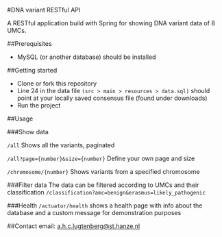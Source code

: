 #DNA variant RESTful API

A RESTful application build with Spring for showing DNA variant data of 8 UMCs. 

##Prerequisites
- MySQL (or another database) should be installed

##Getting started

- Clone or fork this repository
- Line 24 in the data file ```(src > main > resources > data.sql)``` should point at your locally saved consensus file (found under downloads)
- Run the project

##Usage

###Show data

```/all``` Shows all the variants, paginated

```/all?page={number}&size={number}``` Define your own page and size

```/chromosome/{number}``` Shows variants from a specified chromosome

###Filter data
The data can be filtered according to UMCs and their classification
```/classification?amc=benign&erasmus=likely_pathogenic```

###Health
```/actuator/health``` shows a health page with info about the database and a custom message for demonstration purposes

##Contact
email: a.h.c.lugtenberg@st.hanze.nl